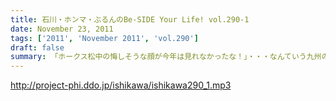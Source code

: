 ```yaml
---
title: 石川・ホンマ・ぶるんのBe-SIDE Your Life! vol.290-1
date: November 23, 2011
tags: ['2011', 'November 2011', 'vol.290']
draft: false
summary: 「ホークス松中の悔しそうな顔が今年は見れなかったな！」・・・なんていう九州の人たちから総スカンを食らうこと必至な会話をしつつ本日もスタート。ひどいなぁ。ストーブリーグトークも盛り上がる季節になりました。NAMAE
---
```


http://project-phi.ddo.jp/ishikawa/ishikawa290_1.mp3
